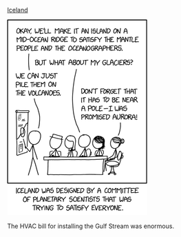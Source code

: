[Iceland](https://xkcd.com/2874)

![Iceland](./random_comic.png)

The HVAC bill for installing the Gulf Stream was enormous.


